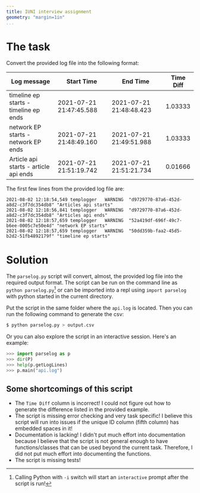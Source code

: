 ```yaml
---
title: IUNI interview assignment
geometry: "margin=1in"
...
```


# The task

Convert the provided log file into the following format:

Log message | Start Time | End Time | Time Diff
------------|------------|----------|----------
timeline ep starts - timeline ep ends | 2021-07-21 21:47:45.588 | 2021-07-21 21:48:48.423 | 1.03333
network EP starts - network EP ends | 2021-07-21 21:48:49.160 | 2021-07-21 21:49:51.988 | 1.03333
Article api starts - article api ends | 2021-07-21 21:51:19.742 | 2021-07-21 21:51:21.734 | 0.01666


The first few lines from the provided log file are:

```
2021-08-02 12:18:54,549 templogger   WARNING  "d9729770-87a6-452d-a8d2-c3f7dc354db8" "Articles api starts"
2021-08-02 12:18:56,841 templogger   WARNING  "d9729770-87a6-452d-a8d2-c3f7dc354db8" "Articles api ends"
2021-08-02 12:18:57,659 templogger   WARNING  "52a419df-696f-49c7-b6ee-0005c7e50e4d" "network EP starts"
2021-08-02 12:18:57,659 templogger   WARNING  "50dd359b-faa2-45d5-b2d2-51fb4892179f" "timeline ep starts"
```

# Solution

The `parselog.py` script will convert, almost, the provided log file into the required output format. The script can be 
run on the command line as `python parselog.py`[^python-interactive-after-script] or can be imported into a repl using `import parselog` 
with python started in the current directory.

Put the script in the same folder where the `api.log` is located. Then you can run the following command to generate the csv:

```bash
$ python parselog.py > output.csv
```

Or you can also explore the script in an interactive session. Here's an example:

```python
>>> import parselog as p
>>> dir(P)
>>> help(p.getLogLines)
>>> p.main("api.log")
```

## Some shortcomings of this script

- The `Time Diff` column is incorrect! I could not figure out how to generate
  the difference listed in the provided example.
- The script is missing error checking and very task specific! I believe this
  script will run into issues if the unique ID column (fifth column) has
  embedded spaces in it!
- Documentation is lacking! I didn't put much effort into documentation because
  I believe that the script is not general enough to have functions/classes
  that can be used beyond the current task. Therefore, I did not put much
  effort into documenting the functions.
- The script is missing tests!

[^python-interactive-after-script]: Calling Python with `-i` switch will start an `interactive` prompt after the script is run!

